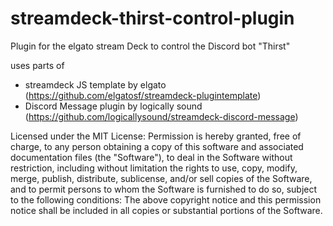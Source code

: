 # streamdeck-thirst-control-plugin
Plugin for the elgato stream Deck to control the Discord bot "Thirst"

uses parts of
- streamdeck JS template by elgato (https://github.com/elgatosf/streamdeck-plugintemplate)
- Discord Message plugin by logically sound (https://github.com/logicallysound/streamdeck-discord-message)

Licensed under the MIT License:
Permission is hereby granted, free of charge, to any person obtaining a copy of this software and associated documentation files (the "Software"), to deal in the Software without restriction, including without limitation the rights to use, copy, modify, merge, publish, distribute, sublicense, and/or sell copies of the Software, and to permit persons to whom the Software is furnished to do so, subject to the following conditions:
The above copyright notice and this permission notice shall be included in all copies or substantial portions of the Software.
